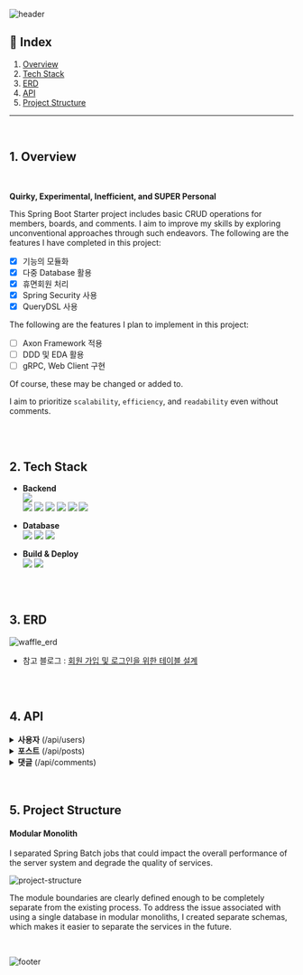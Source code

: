 ![header](https://capsule-render.vercel.app/api?type=rect&color=timeAuto&section=header&text=Urban-Waffle&height=60&fontSize=40)


## 📑 Index

1. [Overview](#Overview)
2. [Tech Stack](#Tech-Stack)
3. [ERD](#ERD)
4. [API](#API)
5. [Project Structure](#Project-Structure)


---

<br />

## 1. Overview

<br />

**Quirky, Experimental, Inefficient, and SUPER Personal**

This Spring Boot Starter project includes basic CRUD operations for members, boards, and comments. I aim to improve my skills by exploring unconventional approaches through such endeavors.
The following are the features I have completed in this project:

+ [x] 기능의 모듈화
+ [x] 다중 Database 활용
+ [x] 휴면회원 처리
+ [x] Spring Security 사용
+ [x] QueryDSL 사용

The following are the features I plan to implement in this project:

+ [ ] Axon Framework 적용
+ [ ] DDD 및 EDA 활용
+ [ ] gRPC, Web Client 구현

Of course, these may be changed or added to.

I aim to prioritize <code>scalability</code>, <code>efficiency</code>, and <code>readability</code> even without comments.  




<br />


<br />


## 2. Tech Stack


- **Backend**  
  <img src="https://img.shields.io/badge/JAVA-orange?style=flat&logo=JAVA&logoColor=white">  
  <img src="https://img.shields.io/badge/Spring Boot-6DB33F?style=square&logo=Spring Boot&logoColor=white&color=6DB33F">
  <img src="https://img.shields.io/badge/Spring Security-6DB33F?style=square&logo=Spring Security&logoColor=white">
  <img src="https://img.shields.io/badge/JSON Web Tokens-000000?style=square&logo=JSON Web Tokens&logoColor=white">
  <img src="https://img.shields.io/badge/Spring Data JPA-6DB33F?style=square&logo=JPA&logoColor=white">
  <img src="https://img.shields.io/badge/Spring Batch-6DB33F?style=square&logo=JPA&logoColor=white">
  <img src="https://img.shields.io/badge/QueryDSL-0081CC?style=square&logo=QueryDSL&logoColor=white">



- **Database**  
  <img src="https://img.shields.io/badge/MySQL-4479A1.svg?style=square&logo=MySQL&logoColor=white">
  <img src="https://img.shields.io/badge/Redis-DC382D?style=square&logo=Redis&logoColor=white">
  <img src="https://img.shields.io/badge/AWS S3-569A31?style=square&logo=amazons3&logoColor=white">



- **Build & Deploy**  
  <img src="https://img.shields.io/badge/Gradle-02303A?style=square&logo=Gradle&logoColor=white">
  <img src="https://img.shields.io/badge/Amazon AWS-232F3E?style=square&logo=Amazon AWS&logoColor=white">



<br />


<br />


## 3. ERD

![waffle_erd](https://github.com/zincum30/urban-waffle/assets/115124708/4c8e58a4-891b-489a-b196-5af1c4478d46)

- 참고 블로그 : [회원 가입 및 로그인을 위한 테이블 설계](https://rastalion.dev/%ed%9a%8c%ec%9b%90-%ea%b0%80%ec%9e%85-%eb%b0%8f-%eb%a1%9c%ea%b7%b8%ec%9d%b8%ec%9d%84-%ec%9c%84%ed%95%9c-%ed%85%8c%ec%9d%b4%eb%b8%94-%ec%84%a4%ea%b3%84/)



<br />


<br />

## 4. API


<details>
<summary><b>사용자</b> (/api/users)</summary>

| Method |             End Point             | Description |  
|:------:|:---------------------------------:|:-----------:|
|  POST  |               /join               |    회원가입     |
|  GET   |        /join?email={email}        |  이메일 중복 확인  |
|  POST  |              /login               |     로그인     |
|  POST  |          /help/password           |   비밀번호 찾기   |
|  GET   | /help/certification?email={email} | 본인 인증 메일 발송 |
|  POST  |        /help/cergification        |  인증 번호 확인   |
|  GET   |            /{nickname}            |   프로필 정보    |
|  PUT   |         /{nickname}/image         | 프로필 이미지 변경  |
|  PUT   |            /{nickname}            |   닉네임 변경    |
|  GET   |    /{user}?nickname={nickname}    |  닉네임 중복 확인  |
|  POST  |         /{user}/security          |   비밀번호 변경   |
| DELETE |              /{user}              |     탈퇴      |
</details>

<details>
<summary><b>포스트</b> (/api/posts)</summary>

| Method |   End Point   | Description |  
|:------:|:-------------:|:-----------:|
|  POST  |    /draft     |   포스트 작성    |
|  POST  | /{post}/image |   이미지 업로드   |
|  POST  |    /{post}    |   포스트 저장    |
|  PUT   |    /{post}    |   포스트 수정    |
| DELETE | /{post}/image |   이미지 삭제    |
| DELETE |    /{post}    |   포스트 삭제    |
|  GET   |               |  전체 포스트 목록  |
|  GET   |    /{post}    |  포스트 불러오기   |


</details>

<details>
<summary><b>댓글</b> (/api/comments)</summary>

| Method |        End Point        | Description |  
|:------:|:-----------------------:|:-----------:|
|  POST  |         /{post}         |    댓글 생성    |
|  PUT   |       /{comment}        |    댓글 수정    |
| DELETE |       /{comment}        |    댓글 삭제    |
|  POST  |     {comment}/reply     |   대댓글 작성    |
|  PUT   | {comment}?reply={reply} |   대댓글 수정    |
| DELETE | {comment}?reply={reply} |   대댓글 삭제    |
|  GET   |         /{post}         |  전체 댓글 목록   |
|  GET   |    /{comment}/reply     |  전체 대댓글 목록  |
</details>



<br/>

<br/>

## 5. Project Structure


#### Modular Monolith

I separated Spring Batch jobs that could impact the overall performance of the server system and degrade the quality of services.  

![project-structure](https://github.com/zincum30/urban-waffle/assets/115124708/c0fb090e-3b17-49c5-ba89-f5274b675d99)

The module boundaries are clearly defined enough to be completely separate from the existing process.
To address the issue associated with using a single database in modular monoliths, I created separate schemas, which makes it easier to separate the services in the future.


<br />




![footer](https://capsule-render.vercel.app/api?type=waving&&color=timeAuto&section=footer)

